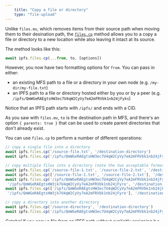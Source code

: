 ```yaml
---
    title: "Copy a file or directory"
    type: "file-upload"
---
```


Unlike `files.mv`, which removes items from their source path when moving them to their desination path, the [`files.cp`](https://github.com/ipfs/interface-js-ipfs-core/blob/master/SPEC/FILES.md#filescp) method allows you to a copy a file or directory to a new location while also leaving it intact at its source.

The method looks like this:
```js
await ipfs.files.cp(...from, to, [options])
```
However, you now have two formatting options for `from`. You can pass in either:

- an existing MFS path to a file or a directory in your own node (e.g. `/my-dir/my-file.txt`)
- an IPFS path to a file or directory hosted either by you or by a peer (e.g. `/ipfs/QmWGeRAEgtsHW3ec7U4qW2CyVy7eA2mFRVbk1nb24jFyks`)

Notice that an IPFS path starts with `/ipfs/` and ends with a CID.

As you saw with `files.mv`, `to` is the destination path in MFS, and there's an option `{ parents: true }` that can be used to create parent directories that don't already exist.

You can use `files.cp` to perform a number of different operations:

```js
// copy a single file into a directory
await ipfs.files.cp('/source-file.txt', '/destination-directory')
await ipfs.files.cp('/ipfs/QmWGeRAEgtsHW3ec7U4qW2CyVy7eA2mFRVbk1nb24jFyks', '/destination-directory')

// copy multiple files into a directory (note the two acceptable formats with or without [ ])
await ipfs.files.cp('/source-file-1.txt', '/source-file-2.txt', '/destination-directory')
await ipfs.files.cp(['/source-file-1.txt', '/source-file-2.txt'], '/destination-directory')
await ipfs.files.cp('/ipfs/QmWGeRAEgtsHW3ec7U4qW2CyVy7eA2mFRVbk1nb24jFyks',
 '/ipfs/QmWGeRAEgtsHW3jk7U4qW2CyVy7eA2mFRVbk1nb24jFyre', '/destination-directory')
await ipfs.files.cp(['/ipfs/QmWGeRAEgtsHW3ec7U4qW2CyVy7eA2mFRVbk1nb24jFyks',
 '/ipfs/QmWGeRAEgtsHW3jk7U4qW2CyVy7eA2mFRVbk1nb24jFyre'], '/destination-directory')

// copy a directory into another directory
await ipfs.files.cp('/source-directory', '/destination-directory')
await ipfs.files.cp('/ipfs/QmWGeRAEgtsHW3ec7U4qW2CyVy7eA2mFRVbk1nb24jFyks', '/destination-directory')
```

*Gotcha!* If you copy a file from an IPFS path without explicitly assigning it a filename, IPFS will set its `name` property equal to its `CID`. To specify a more friendly filename, you'll need to append it to the destination path like so:
```js
await ipfs.files.cp('/ipfs/QmWGeRAEgtsHW3ec7U4qW2CyVy7eA2mFRVbk1nb24jFyks', '/destination-directory/fab-file.txt')
```
